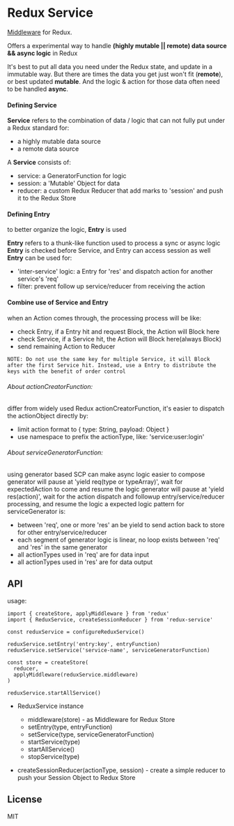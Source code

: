 Redux Service
=============

[Middleware](http://redux.js.org/docs/advanced/Middleware.html) for Redux.

Offers a experimental way to handle **(highly mutable || remote) data source && async logic** in Redux

It's best to put all data you need under the Redux state, and update in a immutable way.
But there are times the data you get just won't fit (**remote**), or best updated **mutable**.
And the logic & action for those data often need to be handled **async**.

#### Defining Service
**Service** refers to the combination of data / logic that can not fully put under a Redux standard for:
 - a highly mutable data source
 - a remote data source

A **Service** consists of:
 - service: a GeneratorFunction for logic
 - session: a 'Mutable' Object for data
 - reducer: a custom Redux Reducer that add marks to 'session' and push it to the Redux Store


#### Defining Entry
to better organize the logic, **Entry** is used

**Entry** refers to a thunk-like function used to process a sync or async logic
**Entry** is checked before Service, and Entry can access session as well
**Entry** can be used for:
 - 'inter-service' logic: a Entry for 'res' and dispatch action for another service's 'req'
 - filter: prevent follow up service/reducer from receiving the action

#### Combine use of Service and Entry

when an Action comes through, the processing process will be like:
 - check Entry, if a Entry hit and request Block, the Action will Block here
 - check Service, if a Service hit, the Action will Block here(always Block)
 - send remaining Action to Reducer

`NOTE:
 Do not use the same key for multiple Service, it will Block after the first Service hit.
 Instead, use a Entry to distribute the keys with the benefit of order control`


###### About actionCreatorFunction:
differ from widely used Redux actionCreatorFunction, it's easier to dispatch the actionObject directly by:
 - limit action format to { type: String, payload: Object }
 - use namespace to prefix the actionType, like: 'service:user:login'

###### About serviceGeneratorFunction:
using generator based SCP can make async logic easier to compose
generator will pause at 'yield req(type or typeArray)', wait for expectedAction to come and resume the logic
generator will pause at 'yield res(action)', wait for the action dispatch and followup entry/service/reducer processing, and resume the logic
a expected logic pattern for serviceGenerator is:
 - between 'req', one or more 'res' an be yield to send action back to store for other entry/service/reducer
 - each segment of generator logic is linear, no loop exists between 'req' and 'res' in the same generator
 - all actionTypes used in 'req' are for data input
 - all actionTypes used in 'res' are for data output

## API

usage:
```
import { createStore, applyMiddleware } from 'redux'
import { ReduxService, createSessionReducer } from 'redux-service'

const reduxService = configureReduxService()

reduxService.setEntry('entry:key', entryFunction)
reduxService.setService('service-name', serviceGeneratorFunction)

const store = createStore(
  reducer,
  applyMiddleware(reduxService.middleware)
)

reduxService.startAllService()
```

* ReduxService instance
    - middleware(store) - as Middleware for Redux Store
    - setEntry(type, entryFunction)
    - setService(type, serviceGeneratorFunction)
    - startService(type)
    - startAllService()
    - stopService(type)

* createSessionReducer(actionType, session) - create a simple reducer to push your Session Object to Redux Store

## License

MIT
